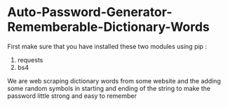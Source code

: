 # Auto-Password-Generator-Rememberable-Dictionary-Words

First make sure that you have installed these two modules using pip :
1. requests
2. bs4

We are web scraping dictionary words from some website and the adding some random symbols in starting and ending of the string to make the password little strong and easy to remember
